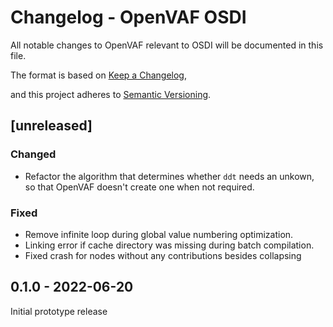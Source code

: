 # Changelog - OpenVAF OSDI

All notable changes to OpenVAF relevant to OSDI will be documented in this file.

The format is based on [Keep a Changelog](https://keepachangelog.com/en/1.0.0/),

and this project adheres to [Semantic Versioning](https://semver.org/spec/v2.0.0.html).

## [unreleased]

### Changed

* Refactor the algorithm that determines whether `ddt` needs an unkown, so that OpenVAF doesn't create one when not required.

### Fixed

* Remove infinite loop during global value numbering optimization.
* Linking error if cache directory was missing during batch compilation.
* Fixed crash for nodes without any contributions besides collapsing


## 0.1.0 - 2022-06-20

Initial prototype release
